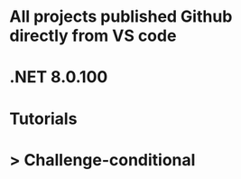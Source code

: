 # All projects published Github directly from VS code
# .NET 8.0.100
#
# Tutorials
# > Challenge-conditional
